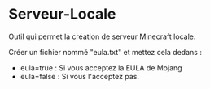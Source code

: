 # Serveur-Locale
Outil qui permet la création de serveur Minecraft locale.

Créer un fichier nommé "eula.txt" et mettez cela dedans :

- eula=true : Si vous acceptez la EULA de Mojang
- eula=false : Si vous l'acceptez pas.
